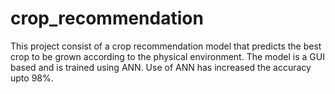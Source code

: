 # crop_recommendation
 
This project consist of a crop recommendation model that predicts the best crop to be grown according to the physical environment.
The model is a GUI based and is trained using ANN.
Use of ANN has increased the accuracy upto 98%.
